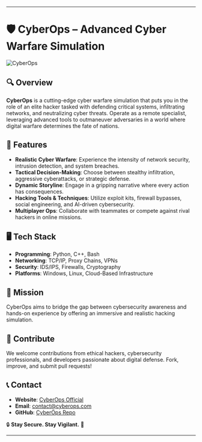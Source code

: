 
---

# 🛡️ CyberOps – Advanced Cyber Warfare Simulation  

![CyberOps](https://static1.srcdn.com/wordpress/wp-content/uploads/2020/05/Cyber-Ops-Game-Review-Art.jpg)  

## 🔍 Overview  
**CyberOps** is a cutting-edge cyber warfare simulation that puts you in the role of an elite hacker tasked with defending critical systems, infiltrating networks, and neutralizing cyber threats. Operate as a remote specialist, leveraging advanced tools to outmaneuver adversaries in a world where digital warfare determines the fate of nations.  

## 🚀 Features  
- **Realistic Cyber Warfare**: Experience the intensity of network security, intrusion detection, and system breaches.  
- **Tactical Decision-Making**: Choose between stealthy infiltration, aggressive cyberattacks, or strategic defense.  
- **Dynamic Storyline**: Engage in a gripping narrative where every action has consequences.  
- **Hacking Tools & Techniques**: Utilize exploit kits, firewall bypasses, social engineering, and AI-driven cybersecurity.  
- **Multiplayer Ops**: Collaborate with teammates or compete against rival hackers in online missions.  

## 🖥️ Tech Stack  
- **Programming**: Python, C++, Bash  
- **Networking**: TCP/IP, Proxy Chains, VPNs  
- **Security**: IDS/IPS, Firewalls, Cryptography  
- **Platforms**: Windows, Linux, Cloud-Based Infrastructure  

## 🎯 Mission  
CyberOps aims to bridge the gap between cybersecurity awareness and hands-on experience by offering an immersive and realistic hacking simulation.  

## 🤝 Contribute  
We welcome contributions from ethical hackers, cybersecurity professionals, and developers passionate about digital defense. Fork, improve, and submit pull requests!  

## 📞 Contact  
- **Website**: [CyberOps Official](#)  
- **Email**: contact@cyberops.com  
- **GitHub**: [CyberOps Repo](https://github.com/CyberOps)  

🔒 **Stay Secure. Stay Vigilant.** 🚀  

---
